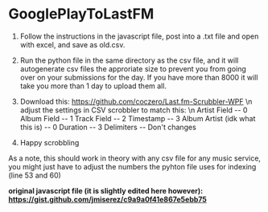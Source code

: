 # GooglePlayToLastFM

1. Follow the instructions in the javascript file, post into a .txt file and open with excel, and save as old.csv.

2. Run the python file in the same directory as the csv file, and it will autogenerate csv files the approriate size to prevent you from going over on your submissions for the day. If you have more than 8000 it will take you more than 1 day to upload them all.

3. Download this: https://github.com/coczero/Last.fm-Scrubbler-WPF \n
    adjust the settings in CSV scrobbler to match this: \n
        Artist Field -- 0
        Album Field -- 1
        Track Field -- 2
        Timestamp -- 3
        Album Artist (idk what this is) -- 0
        Duration -- 3
        Delimiters -- Don't changes
        
4. Happy scrobbling

As a note, this should work in theory with any csv file for any music service, you might just have to adjust the numbers the pyhton file uses for indexing (line 53 and 60)

**original javascript file (it is slightly edited here however): https://gist.github.com/jmiserez/c9a9a0f41e867e5ebb75**
